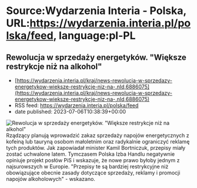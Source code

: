 # Source:Wydarzenia Interia - Polska, URL:https://wydarzenia.interia.pl/polska/feed, language:pl-PL

## Rewolucja w sprzedaży energetyków. "Większe restrykcje niż na alkohol"
 - [https://wydarzenia.interia.pl/kraj/news-rewolucja-w-sprzedazy-energetykow-wieksze-restrykcje-niz-na-,nId,6886075](https://wydarzenia.interia.pl/kraj/news-rewolucja-w-sprzedazy-energetykow-wieksze-restrykcje-niz-na-,nId,6886075)
 - RSS feed: https://wydarzenia.interia.pl/polska/feed
 - date published: 2023-07-06T10:38:39+00:00

<p><a href="https://wydarzenia.interia.pl/kraj/news-rewolucja-w-sprzedazy-energetykow-wieksze-restrykcje-niz-na-,nId,6886075"><img align="left" alt="Rewolucja w sprzedaży energetyków. &quot;Większe restrykcje niż na alkohol&quot;" src="https://i.iplsc.com/rewolucja-w-sprzedazy-energetykow-wieksze-restrykcje-niz-na/000HDE5JT2T1ODQN-C321.jpg" /></a>Rządzący planują wprowadzić zakaz sprzedaży napojów energetycznych z kofeiną lub tauryną osobom małoletnim oraz radykalnie ograniczyć reklamę tych produktów. Jak zapowiadał minister Kamil Bortniczuk, przepisy miały zostać uchwalone latem. Tymczasem Polska Izba Handlu negatywnie opiniuje projekt posłów PiS i wskazuje, że nowe prawo byłoby jednym z najsurowszych w Europie. &quot;Przepisy te są bardziej restrykcyjne niż obowiązujące obecnie zasady dotyczące sprzedaży, reklamy i promocji napojów alkoholowych&quot; - wskazano.</p><br clear="all" />

